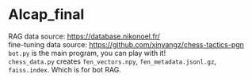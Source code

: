 # AIcap_final  
RAG data source: https://database.nikonoel.fr/  
fine-tuning data source: https://github.com/xinyangz/chess-tactics-pgn  
`bot.py` is the main program, you can play with it!  
`chess_data.py` creates `fen_vectors.npy`, `fen_metadata.jsonl.gz`, `faiss.index`. Which is for bot RAG.  

